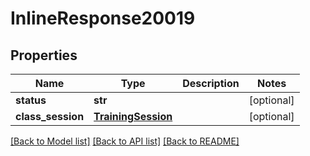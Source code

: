 # InlineResponse20019

## Properties
Name | Type | Description | Notes
------------ | ------------- | ------------- | -------------
**status** | **str** |  | [optional] 
**class_session** | [**TrainingSession**](TrainingSession.md) |  | [optional] 

[[Back to Model list]](../README.md#documentation-for-models) [[Back to API list]](../README.md#documentation-for-api-endpoints) [[Back to README]](../README.md)


